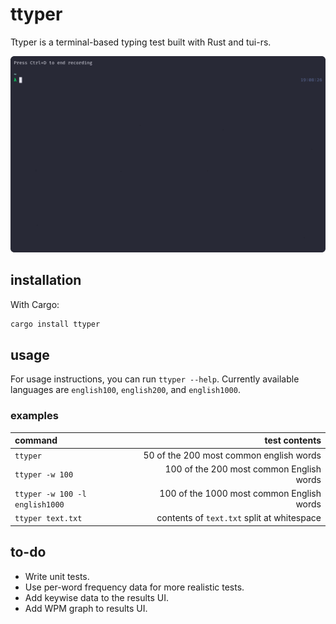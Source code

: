 # ttyper

Ttyper is a terminal-based typing test built with Rust and tui-rs.

![Recording](./resources/recording.gif)

## installation

With Cargo:

```bash
cargo install ttyper
```

## usage
For usage instructions, you can run `ttyper --help`. Currently available languages are `english100`, `english200`, and `english1000`.

### examples

| command                         | test contents                               |
| :------------------------------ | ------------------------------------------: |
| `ttyper`                        | 50 of the 200 most common english words     |
| `ttyper -w 100`                 | 100 of the 200 most common English words    |
| `ttyper -w 100 -l english1000`  | 100 of the 1000 most common English words   |
| `ttyper text.txt`               | contents of `text.txt` split at whitespace  |

## to-do

- Write unit tests.
- Use per-word frequency data for more realistic tests.
- Add keywise data to the results UI.
- Add WPM graph to results UI.
